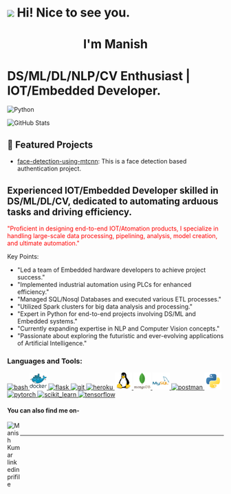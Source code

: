 <h1><img src="https://emojis.slackmojis.com/emojis/images/1531849430/4246/blob-sunglasses.gif?1531849430" width="30"/> Hi! Nice to see you.</h1>
<h1 align="center">I'm Manish</h1>

<h1> DS/ML/DL/NLP/CV Enthusiast | IOT/Embedded Developer.</h1>

![Python](https://img.shields.io/badge/Python-Expert-blue)

<!-- ![AWS](https://img.shields.io/badge/AWS-Certified-orange) -->

![GitHub Stats](https://github-readme-stats.vercel.app/api?username=manish7065&show_icons=true&theme=radical)

<!-- ![Contribution Graph](https://activity-graph.herokuapp.com/graph?username=manish7065&bg_color=ffffff&color=000000&line=000000&point=00FF00) -->

<!-- [![face-detection-using-mtcnn](https://github-readme-stats.vercel.app/api/pin/?username=manish7065&repo=face-detection-using-mtcnn)](https://github.com/manish7065/face-detection-using-mtcnn) -->

<!-- [![Project Name](https://github.com/manish7065/face-detection-using-mtcnn/blob/main/images/preview.png)](https://github.com/manish7065/face-detection-using-mtcnn) -->

<!-- [![sensor_fault](https://raw.githubusercontent.com/manish7065/sensor_fault/main/docs/consumer.drawio%20(2)%20(1).svg)](https://github.com/manish7065/sensor_fault) -->






## 🚀 Featured Projects
- [face-detection-using-mtcnn](https://github.com/manish7065/face-detection-using-mtcnn): This is a face detection based authentication project.


## Experienced IOT/Embedded Developer skilled in DS/ML/DL/CV, dedicated to automating arduous tasks and driving efficiency. 

<p style="color: red;">"Proficient in designing end-to-end IOT/Atomation products, I specialize in handling large-scale data processing, pipelining, analysis, model creation, and ultimate automation."</p>

Key Points:

- "Led a team of Embedded hardware developers to achieve project success."
- "Implemented industrial automation using PLCs for enhanced efficiency."
- "Managed SQL/Nosql Databases and executed various ETL processes."
- "Utilized Spark clusters for big data analysis and processing."
- "Expert in Python for end-to-end projects involving DS/ML and Embedded systems."
- "Currently expanding expertise in NLP and Computer Vision concepts."
- "Passionate about exploring the futuristic and ever-evolving applications of Artificial Intelligence."

<h3 align="left">Languages and Tools:</h3>
<p align="left"><a href="https://www.gnu.org/software/bash/" target="_blank"> <img src="https://www.vectorlogo.zone/logos/gnu_bash/gnu_bash-icon.svg" alt="bash" width="40" height="40"/> </a> <a href="https://www.docker.com/" target="_blank"> <img src="https://raw.githubusercontent.com/devicons/devicon/master/icons/docker/docker-original-wordmark.svg" alt="docker" width="40" height="40"/> </a> <a href="https://flask.palletsprojects.com/" target="_blank"> <img src="https://www.vectorlogo.zone/logos/pocoo_flask/pocoo_flask-icon.svg" alt="flask" width="40" height="40"/> </a><a href="https://git-scm.com/"target="_blank"> <img src="https://www.vectorlogo.zone/logos/git-scm/git-scm-icon.svg" alt="git" width="40" height="40"/> </a> 
<a href="https://heroku.com" target="_blank"> <img src="https://www.vectorlogo.zone/logos/heroku/heroku-icon.svg" alt="heroku" width="40" height="40"/> </a> <a href="https://www.linux.org/" target="_blank"> <img src="https://raw.githubusercontent.com/devicons/devicon/master/icons/linux/linux-original.svg" alt="linux" width="40" height="40"/> </a> <a href="https://www.mongodb.com/" target="_blank"> <img src="https://raw.githubusercontent.com/devicons/devicon/master/icons/mongodb/mongodb-original-wordmark.svg" alt="mongodb" width="40" height="40"/> </a> <a href="https://www.mysql.com/" target="_blank"> <img src="https://raw.githubusercontent.com/devicons/devicon/master/icons/mysql/mysql-original-wordmark.svg" alt="mysql" width="40" height="40"/> </a> <a href="https://postman.com" target="_blank"> <img src="https://www.vectorlogo.zone/logos/getpostman/getpostman-icon.svg" alt="postman" width="40" height="40"/> </a> <a href="https://www.python.org" target="_blank"> <img src="https://raw.githubusercontent.com/devicons/devicon/master/icons/python/python-original.svg" alt="python" width="40" height="40"/> </a> <a href="https://pytorch.org/" target="_blank"> <img src="https://www.vectorlogo.zone/logos/pytorch/pytorch-icon.svg" alt="pytorch" width="40" height="40"/> </a><a href="https://scikit-learn.org/" target="_blank"> <img src="https://upload.wikimedia.org/wikipedia/commons/0/05/Scikit_learn_logo_small.svg" alt="scikit_learn" width="40" height="40"/> </a> <a href="https://www.tensorflow.org" target="_blank"> <img src="https://www.vectorlogo.zone/logos/tensorflow/tensorflow-icon.svg" alt="tensorflow" width="40" height="40"/> </a> </p>


#### You can also find me on- 

[<img align="left" alt="Manish Kumar linkedin prifile" width="30px" src="https://img.icons8.com/color/48/000000/linkedin.png" />][linkedin]

<br>

<hr>

[linkedin]: http://www.linkedin.com/in/manish-kumar-5ba04213a

<!--
**manish7065/manish7065** is a ✨ _special_ ✨ repository because its `README.md` (this file) appears on your GitHub profile.

Here are some ideas to get you started:

- 🔭 I’m currently working on ...
- 🌱 I’m currently learning ...
- 👯 I’m looking to collaborate on ...
- 🤔 I’m looking for help with ...
- 💬 Ask me about ...
- 📫 How to reach me: ...
- 😄 Pronouns: ...
- ⚡ Fun fact: ...
-->

